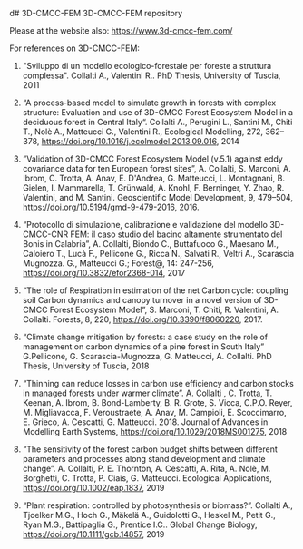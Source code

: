 d# 3D-CMCC-FEM
3D-CMCC-FEM repository

Please at the website also: https://www.3d-cmcc-fem.com/

For references on 3D-CMCC-FEM:

1. "Sviluppo di un modello ecologico-forestale per foreste a struttura complessa". Collalti A., Valentini R.. PhD Thesis, University of Tuscia, 2011

2. “A process-based model to simulate growth in forests with complex structure: Evaluation and use of 3D-CMCC Forest Ecosystem Model in a deciduous forest in Central Italy“. Collalti A., Perugini L., Santini M., Chiti T., Nolè A., Matteucci G., Valentini R., Ecological Modelling, 272, 362– 378, https://doi.org/10.1016/j.ecolmodel.2013.09.016, 2014

3. ”Validation of 3D-CMCC Forest Ecosystem Model (v.5.1) against eddy covariance data for ten European forest sites”, A. Collalti, S. Marconi, A. Ibrom, C. Trotta, A. Anav, E. D'Andrea, G. Matteucci, L. Montagnani, B. Gielen, I. Mammarella, T. Grünwald, A. Knohl, F. Berninger, Y. Zhao, R. Valentini, and M. Santini. Geoscientific Model Development, 9, 479–504, https://doi.org/10.5194/gmd-9-479-2016, 2016.

4.  “Protocollo di simulazione, calibrazione e validazione del modello 3D-CMCC-CNR FEM: il caso studio del bacino altamente strumentato del Bonis in Calabria”, A. Collalti,  Biondo C., Buttafuoco G., Maesano M., Caloiero T., Lucà F., Pellicone G., Ricca N., Salvati R., Veltri A., Scarascia Mugnozza. G., Matteucci G.; Forest@, 14: 247-256, https://doi.org/10.3832/efor2368-014, 2017

5. “The role of Respiration in estimation of the net Carbon cycle: coupling soil Carbon dynamics and canopy turnover in a novel version of 3D-CMCC Forest Ecosystem Model”, S. Marconi, T. Chiti, R. Valentini, A. Collalti. Forests, 8, 220, https://doi.org/10.3390/f8060220, 2017.

6. “Climate change mitigation by forests: a case study on the role of management on carbon dynamics of a pine forest in South Italy” G.Pellicone, G. Scarascia-Mugnozza, G. Matteucci, A. Collalti. PhD Thesis, University of Tuscia, 2018

7. “Thinning can reduce losses in carbon use efficiency and carbon stocks in managed forests under warmer climate”. A. Collalti , C. Trotta, T. Keenan, A. Ibrom, B. Bond-Lamberty, B. R. Grote, S. Vicca, C.P.O. Reyer, M. Migliavacca, F. Veroustraete, A. Anav, M. Campioli, E. Scoccimarro, E. Grieco, A. Cescatti, G. Matteucci. 2018. Journal of Advances in  Modelling Earth Systems,  https://doi.org/10.1029/2018MS001275, 2018

8. “The sensitivity of the forest carbon budget shifts between different parameters and processes along stand development and climate change”. A. Collalti, P. E. Thornton,  A. Cescatti, A. Rita, A. Nolè, M. Borghetti, C. Trotta, P. Ciais, G. Matteucci. Ecological Applications,  https://doi.org/10.1002/eap.1837, 2019

9. “Plant respiration: controlled by photosynthesis or biomass?”. Collalti A., Tjoelker M.G., Hoch G., Mäkelä A., Guidolotti G., Heskel M., Petit G., Ryan M.G., Battipaglia G., Prentice I.C.. Global Change Biology, https://doi.org/10.1111/gcb.14857, 2019
